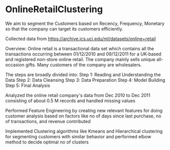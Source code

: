 # OnlineRetailClustering
We aim to segment the Customers based on Recency, Frequency, Monetary so that the company can target its customers efficiently.

Collected data from https://archive.ics.uci.edu/ml/datasets/online+retail

Overview:
Online retail is a transactional data set which contains all the transactions occurring between 01/12/2010 and 09/12/2011 for a UK-based and registered non-store online retail. The company mainly sells unique all-occasion gifts. Many customers of the company are wholesalers.

The steps are broadly divided into:
Step 1: Reading and Understanding the Data
Step 2: Data Cleansing
Step 3: Data Preparation
Step 4: Model Building
Step 5: Final Analysis

Analyzed the online retail company's data from Dec 2010 to Dec 2011 consisting of about 0.5 M records and handled missing values 

Performed Feature Engineering by creating new relevant features for doing customer analysis based on factors like no of days since last purchase, no of transactions, and revenue contributed

Implemented Clustering algorithms like Kmeans and Hierarchical clustering for segmenting customers with similar behavior and performed elbow method to decide optimal no of clusters 

